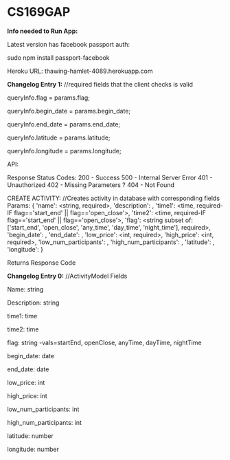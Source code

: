 CS169GAP
========
<b>Info needed to Run App:</b>
	<p>Latest version has facebook passport auth:</p> 
	<p>sudo npm install passport-facebook</p>
	<p>Heroku URL: thawing-hamlet-4089.herokuapp.com</p>

<b>Changelog Entry 1:</b>
	//required fields that the client checks is valid
    <p>queryInfo.flag = params.flag;</p>
    <p>queryInfo.begin_date = params.begin_date;</p>
    <p>queryInfo.end_date = params.end_date;</p>
    <p>queryInfo.latitude = params.latitude;</p>
    <p>queryInfo.longitude = params.longitude;</p>

API:

Response Status Codes:
200 - Success
500 - Internal Server Error
401 - Unauthorized
402 - Missing Parameters ?
404 - Not Found


CREATE ACTIVITY:
//Creates activity in database with corresponding fields
Params: {
		'name': <string, required>,
		'description': <string>,
		'time1': <time, required-IF flag=='start_end' || flag=='open_close'>,
		'time2': <time, required-IF flag=='start_end' || flag=='open_close'>,
		'flag': <string subset of: ['start_end', 'open_close', 'any_time', 'day_time', 'night_time'], required>,
		'begin_date': <date>,
		'end_date': <date>,
		'low_price': <int, required>,
		'high_price': <int, required>,
		'low_num_participants': <int>,
		'high_num_participants': <int>,
		'latitude': <number>,
		'longitude': <number>
	}

Returns Response Code

<b>Changelog Entry 0:</b>
	//ActivityModel Fields
	<p>Name: string</p>
	<p>Description: string</p>
	<p>time1: time</p>
	<p>time2: time</p>
	<p>flag: string -vals=startEnd, openClose, anyTime, dayTime, nightTime</p>
	<p>begin_date: date</p>
	<p>end_date: date</p>
	<p>low_price: int</p>
	<p>high_price: int</p>
	<p>low_num_participants: int</p>
	<p>high_num_participants: int</p>
	<p>latitude: number</p>
	<p>longitude: number</p>
